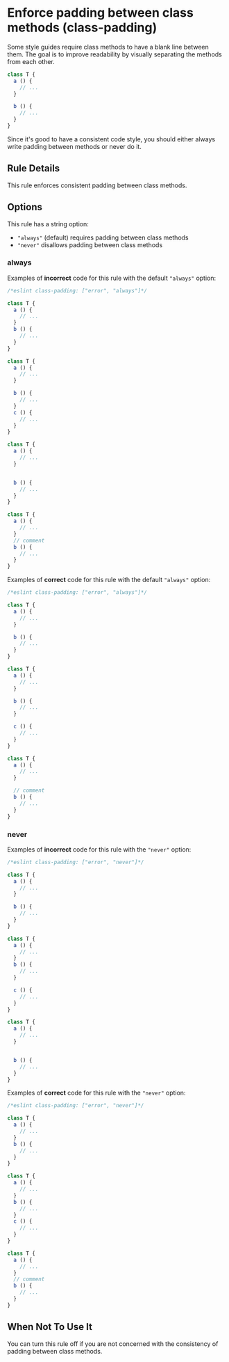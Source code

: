 # Enforce padding between class methods (class-padding)

Some style guides require class methods to have a blank line between them. The
goal is to improve readability by visually separating the methods from each
other.

```js
class T {
  a () {
    // ...
  }

  b () {
    // ...
  }
}
```

Since it's good to have a consistent code style, you should either always write
padding between methods or never do it.

## Rule Details

This rule enforces consistent padding between class methods.

## Options

This rule has a string option:

* `"always"` (default) requires padding between class methods
* `"never"` disallows padding between class methods

### always

Examples of **incorrect** code for this rule with the default `"always"` option:

```js
/*eslint class-padding: ["error", "always"]*/

class T {
  a () {
    // ...
  }
  b () {
    // ...
  }
}

class T {
  a () {
    // ...
  }

  b () {
    // ...
  }
  c () {
    // ...
  }
}

class T {
  a () {
    // ...
  }


  b () {
    // ...
  }
}

class T {
  a () {
    // ...
  }
  // comment
  b () {
    // ...
  }
}
```

Examples of **correct** code for this rule with the default `"always"` option:

```js
/*eslint class-padding: ["error", "always"]*/

class T {
  a () {
    // ...
  }

  b () {
    // ...
  }
}

class T {
  a () {
    // ...
  }

  b () {
    // ...
  }

  c () {
    // ...
  }
}

class T {
  a () {
    // ...
  }

  // comment
  b () {
    // ...
  }
}
```

### never

Examples of **incorrect** code for this rule with the `"never"` option:

```js
/*eslint class-padding: ["error", "never"]*/

class T {
  a () {
    // ...
  }

  b () {
    // ...
  }
}

class T {
  a () {
    // ...
  }
  b () {
    // ...
  }

  c () {
    // ...
  }
}

class T {
  a () {
    // ...
  }


  b () {
    // ...
  }
}
```

Examples of **correct** code for this rule with the `"never"` option:

```js
/*eslint class-padding: ["error", "never"]*/

class T {
  a () {
    // ...
  }
  b () {
    // ...
  }
}

class T {
  a () {
    // ...
  }
  b () {
    // ...
  }
  c () {
    // ...
  }
}

class T {
  a () {
    // ...
  }
  // comment
  b () {
    // ...
  }
}
```

## When Not To Use It

You can turn this rule off if you are not concerned with the consistency of padding between class methods.
